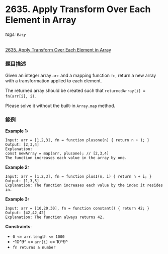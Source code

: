 # 2635. Apply Transform Over Each Element in Array

###### tags: `Easy`

[2635. Apply Transform Over Each Element in Array](https://leetcode.com/problems/apply-transform-over-each-element-in-array/)

### 題目描述

Given an integer array `arr` and a mapping function `fn`, return a new array with a transformation applied to each element.

The returned array should be created such that `returnedArray[i] = fn(arr[i], i)`.

Please solve it without the built-in `Array.map` method.


### 範例

**Example 1:**

```
Input: arr = [1,2,3], fn = function plusone(n) { return n + 1; }
Output: [2,3,4]
Explanation:
const newArray = map(arr, plusone); // [2,3,4]
The function increases each value in the array by one. 
```

**Example 2:**

```
Input: arr = [1,2,3], fn = function plusI(n, i) { return n + i; }
Output: [1,3,5]
Explanation: The function increases each value by the index it resides in.
```

**Example 3:**

```
Input: arr = [10,20,30], fn = function constant() { return 42; }
Output: [42,42,42]
Explanation: The function always returns 42.
```

**Constraints**:

- `0 <= arr.length <= 1000`
- -10^9^ <= `arr[i]` <= 10^9^
- `fn returns a number`
